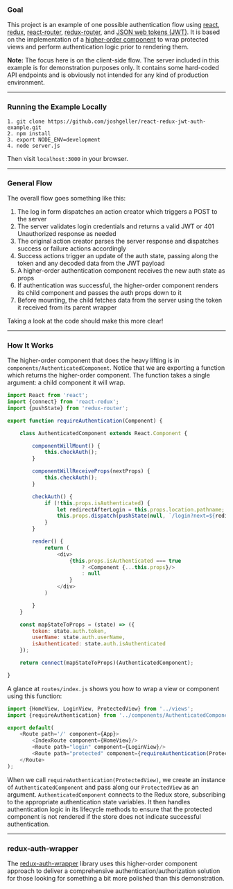 ### Goal

This project is an example of one possible authentication flow using [react](https://github.com/facebook/react), [redux](https://github.com/rackt/redux), [react-router](https://github.com/rackt/react-router), [redux-router](https://github.com/rackt/redux-router), and [JSON web tokens (JWT)](http://jwt.io/). It is based on the implementation of a [higher-order component](https://medium.com/@dan_abramov/mixins-are-dead-long-live-higher-order-components-94a0d2f9e750)
to wrap protected views and perform authentication logic prior to rendering them.

**Note:** The focus here is on the client-side flow. The server included in this example is for demonstration purposes only.
It contains some hard-coded API endpoints and is obviously not intended for any
kind of production environment.

---

### Running the Example Locally
````
1. git clone https://github.com/joshgeller/react-redux-jwt-auth-example.git
2. npm install
3. export NODE_ENV=development
4. node server.js
````
Then visit `localhost:3000` in your browser.

---

### General Flow

The overall flow goes something like this:

1. The log in form dispatches an action creator which triggers a POST to the server
2. The server validates login credentials and returns a valid JWT or 401 Unauthorized response as needed
3. The original action creator parses the server response and dispatches success or failure actions accordingly
4. Success actions trigger an update of the auth state, passing along the token and any decoded data from the JWT payload
5. A higher-order authentication component receives the new auth state as props
6. If authentication was successful, the higher-order component renders its child component and passes the auth props down to it
7. Before mounting, the child fetches data from the server using the token it received from its parent wrapper

Taking a look at the code should make this more clear!

---

### How It Works

The higher-order component that does the heavy lifting is in `components/AuthenticatedComponent`. Notice that we are exporting a function which returns the higher-order component. The function takes a single argument: a child component it will wrap.


```javascript
import React from 'react';
import {connect} from 'react-redux';
import {pushState} from 'redux-router';

export function requireAuthentication(Component) {

    class AuthenticatedComponent extends React.Component {

        componentWillMount() {
            this.checkAuth();
        }

        componentWillReceiveProps(nextProps) {
            this.checkAuth();
        }

        checkAuth() {
            if (!this.props.isAuthenticated) {
                let redirectAfterLogin = this.props.location.pathname;
                this.props.dispatch(pushState(null, `/login?next=${redirectAfterLogin}`));
            }
        }

        render() {
            return (
                <div>
                    {this.props.isAuthenticated === true
                        ? <Component {...this.props}/>
                        : null
                    }
                </div>
            )

        }
    }

    const mapStateToProps = (state) => ({
        token: state.auth.token,
        userName: state.auth.userName,
        isAuthenticated: state.auth.isAuthenticated
    });

    return connect(mapStateToProps)(AuthenticatedComponent);

}
```
A glance at `routes/index.js` shows you how to wrap a view or component using this function:

```javascript
import {HomeView, LoginView, ProtectedView} from '../views';
import {requireAuthentication} from '../components/AuthenticatedComponent';

export default(
    <Route path='/' component={App}>
        <IndexRoute component={HomeView}/>
        <Route path="login" component={LoginView}/>
        <Route path="protected" component={requireAuthentication(ProtectedView)}/>
    </Route>
);
```

When we call `requireAuthentication(ProtectedView)`, we create an instance of `AuthenticatedComponent` and pass along our `ProtectedView` as an argument. `AuthenticatedComponent` connects to the Redux store, subscribing to the appropriate authentication state variables. It then handles authentication logic in its lifecycle methods to ensure that the protected component is not rendered if the store does not indicate successful authentication.

---

### redux-auth-wrapper

The [redux-auth-wrapper](https://github.com/mjrussell/redux-auth-wrapper) library uses this higher-order component approach to deliver a comprehensive authentication/authorization solution for those looking for something a bit more polished than this demonstration.
